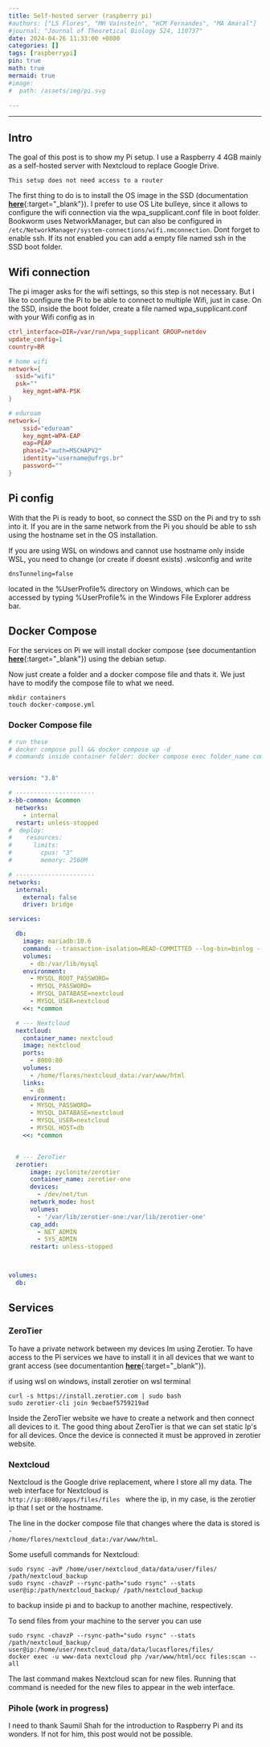 ```yaml
---
title: Self-hosted server (raspberry pi)
#authors: ["LS Flores", "MH Vainstein", "HCM Fernandes", "MA Amaral"]
#journal: "Journal of Theoretical Biology 524, 110737"
date: 2024-04-26 11:33:00 +0800
categories: []
tags: [raspberrypi]
pin: true
math: true
mermaid: true
#image:
#  path: /assets/img/pi.svg

---
```

<hr>

## Intro

The goal of this post is to show my Pi setup. I use a Raspberry 4 4GB mainly as a self-hosted server with Nextcloud to replace Google Drive. 

```
This setup does not need access to a router 
```

The first thing to do is to install the OS image in the SSD (documentation [**here**](https://www.raspberrypi.com/documentation/computers/getting-started.html#install-using-imager){:target="_blank"}).
I prefer to use OS Lite bulleye, since it allows to configure the wifi connection via the wpa_supplicant.conf file in boot folder. Bookworm uses NetworkManager, but can also be configured in <code class="language-plaintext highlighter-rouge">/etc/NetworkManager/system-connections/wifi.nmconnection</code>.
Dont forget to enable ssh. If its not enabled you can add a empty file named ssh in the SSD boot folder.

## Wifi connection

The pi imager asks for the wifi settings, so this step is not necessary.
But I like to configure the Pi to be able to connect to multiple Wifi, just in case.
On the SSD, inside the boot folder, create a file named wpa_supplicant.conf with your Wifi config as in

```conf
ctrl_interface=DIR=/var/run/wpa_supplicant GROUP=netdev
update_config=1
country=BR

# home wifi
network={
  ssid="wifi"
  psk=""
	key_mgmt=WPA-PSK
}

# eduroam
network={
	ssid="eduroam"
	key_mgmt=WPA-EAP
	eap=PEAP
	phase2="auth=MSCHAPV2"
	identity="username@ufrgs.br"
	password=""
}
```
  
## Pi config

With that the Pi is ready to boot, so connect the SSD on the Pi and try to ssh into it.
If you are in the same network from the Pi you should be able to ssh using the hostname set in the OS installation. 

If you are using WSL on windows and cannot use hostname only inside WSL, you need to change (or create if doesnt exists) .wslconfig and write

```
dnsTunneling=false
``` 

located in the %UserProfile% directory on Windows, which can be accessed by typing %UserProfile% in the Windows File Explorer address bar.

## Docker Compose

For the services on Pi we will install docker compose (see documentantion [**here**](https://docs.docker.com/desktop/install/linux-install/){:target="_blank"}) using the debian setup.

Now just create a folder and a docker compose file and thats it. We just have to modify the compose file to what we need.

```
mkdir containers
touch docker-compose.yml
```

### Docker Compose file

```yml
# run these
# docker compose pull && docker compose up -d
# commands inside container folder: docker compose exec folder_name command


version: "3.8"

# ----------------------
x-bb-common: &common
  networks:
    - internal
  restart: unless-stopped
#  deploy:
#    resources:
#      limits:
#        cpus: "3"
#        memory: 2560M

# ----------------------
networks:
  internal:
    external: false
    driver: bridge

services:

  db:
    image: mariadb:10.6
    command: --transaction-isolation=READ-COMMITTED --log-bin=binlog --binlog-format=ROW
    volumes:
      - db:/var/lib/mysql
    environment:
      - MYSQL_ROOT_PASSWORD=
      - MYSQL_PASSWORD=
      - MYSQL_DATABASE=nextcloud
      - MYSQL_USER=nextcloud
    <<: *common

  # --- Nextcloud
  nextcloud:
    container_name: nextcloud
    image: nextcloud
    ports:
      - 8080:80
    volumes:
      - /home/flores/nextcloud_data:/var/www/html
    links:
      - db
    environment:
      - MYSQL_PASSWORD=
      - MYSQL_DATABASE=nextcloud
      - MYSQL_USER=nextcloud
      - MYSQL_HOST=db
    <<: *common


  # --- ZeroTier
  zerotier:
      image: zyclonite/zerotier
      container_name: zerotier-one
      devices:
        - /dev/net/tun
      network_mode: host
      volumes:
        - '/var/lib/zerotier-one:/var/lib/zerotier-one'
      cap_add:
        - NET_ADMIN
        - SYS_ADMIN
      restart: unless-stopped



volumes:
  db:
```

## Services

### ZeroTier

To have a private network between my devices Im using Zerotier.
To have access to the Pi services we have to install it in all devices that we want to grant access (see documentantion [**here**](https://docs.zerotier.com/start){:target="_blank"}).

if using wsl on windows, install zerotier on wsl terminal
```
curl -s https://install.zerotier.com | sudo bash
sudo zerotier-cli join 9ecbaef5759219ad
```

Inside the ZeroTier website we have to create a network and then connect all devices to it.
The good thing about ZeroTier is that we can set static Ip's for all devices.
Once the device is connected it must be approved in zerotier website.


		
			

### Nextcloud

Nextcloud is the Google drive replacement, where I store all my data.
The web interface for Nextcloud is <code class="language-plaintext highlighter-rouge"> http://ip:8080/apps/files/files </code> where the ip, in my case, is the zerotier ip that I set or the hostname.

The line in the docker compose file that changes where the data is stored is <code class="language-plaintext highlighter-rouge">- /home/flores/nextcloud_data:/var/www/html</code>.
      

Some usefull commands for Nextcloud:


```
sudo rsync -avP /home/user/nextcloud_data/data/user/files/ /path/nextcloud_backup 
sudo rsync -chavzP --rsync-path="sudo rsync" --stats user@ip:/path/nextcloud_backup/ /path/nextcloud_backup
```

to backup inside pi and to backup to another machine, respectively. 

To send files from your machine to the server you can use

```
sudo rsync -chavzP --rsync-path="sudo rsync" --stats /path/nextcloud_backup/ user@ip:/home/user/nextcloud_data/data/lucasflores/files/
docker exec -u www-data nextcloud php /var/www/html/occ files:scan --all
```

The last command makes Nextcloud scan for new files. Running that command is needed for the new files to appear in the web interface. 


### Pihole (work in progress)



I need to thank Saumil Shah for the introduction to Raspberry Pi and its wonders. If not for him, this post would not be possible.